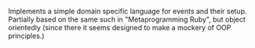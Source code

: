 Implements a simple domain specific language for events and their setup. Partially based on the same such in "Metaprogramming Ruby", but object orientedly (since there it seems designed to make a mockery of OOP principles.)